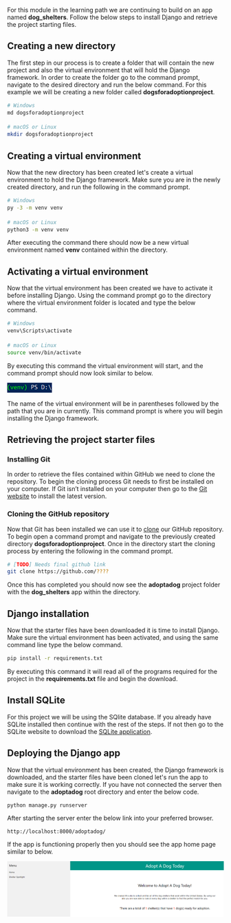 [1]: https://git-scm.com/downloads "Git website downloads"
[2]: https://docs.github.com/en/free-pro-team@latest/github/creating-cloning-and-archiving-repositories/cloning-a-repository "Clone GutHub repository"
[3]: https://www.sqlite.org/download.html "Link to SQLite webpage"
[6]: https://docs.djangoproject.com/en/3.1/ref/django-admin/ "Command-line Utility"

For this module in the learning path we are continuing to build on an app named **dog_shelters**. Follow the below steps to install Django and retrieve the project starting files.

## Creating a new directory

The first step in our process is to create a folder that will contain the new project and also the virtual environment that will hold the Django framework. In order to create the folder go to the command prompt, navigate to the desired directory and run the below command. For this example we will be creating a new folder called **dogsforadoptionproject**.

```bash
# Windows
md dogsforadoptionproject

# macOS or Linux
mkdir dogsforadoptionproject
```

## Creating a virtual environment

Now that the new directory has been created let's create a virtual environment to hold the Django framework. Make sure you are in the newly created directory, and run the following in the command prompt.

```bash
# Windows
py -3 -m venv venv

# macOS or Linux
python3 -m venv venv
```

After executing the command there should now be a new virtual environment named **venv** contained within the directory.

## Activating a virtual environment

Now that the virtual environment has been created we have to activate it before installing Django. Using the command prompt go to the directory where the virtual environment folder is located and type the below command.

```bash
# Windows
venv\Scripts\activate

# macOS or Linux
source venv/bin/activate
```

By executing this command the virtual environment will start, and the command prompt should now look similar to below.

![Activated venv](../Module2/Module2_Images/venvcommandprompt.PNG)

The name of the virtual environment will be in parentheses followed by the path that you are in currently. This command prompt is where you will begin installing the Django framework.

## Retrieving the project starter files

### Installing Git

In order to retrieve the files contained within GitHub we need to clone the repository. To begin the cloning process Git needs to first be installed on your computer. If Git isn’t installed on your computer then go to the [Git website][1] to install the latest version. 

### Cloning the GitHub repository

Now that Git has been installed we can use it to [clone][2] our GitHub repository. To begin open a command prompt and navigate to the previously created directory **dogsforadoptionproject**. Once in the directory start the cloning process by entering the following in the command prompt.

```bash
# [TODO] Needs final github link
git clone https://github.com/????
```

Once this has completed you should now see the **adoptadog** project folder with the **dog_shelters** app within the directory.

## Django installation

Now that the starter files have been downloaded it is time to install Django. Make sure the virtual environment has been activated, and using the same command line type the below command.

```bash
pip install -r requirements.txt
```

By executing this command it will read all of the programs required for the project in the **requirements.txt** file and begin the download.

## Install SQLite

For this project we will be using the SQlite database. If you already have SQLite installed then continue with the rest of the steps. If not then go to the SQLite website to download the [SQLite application][3].

## Deploying the Django app

Now that the virtual environment has been created, the Django framework is downloaded, and the starter files have been cloned let's run the app to make sure it is working correctly. If you have not connected the server then navigate to the **adoptadog** root directory and enter the below code.

```bash      
python manage.py runserver
```

After starting the server enter the below link into your preferred browser.

    http://localhost:8000/adoptadog/

If the app is functioning properly then you should see the app home page similar to below.

![App Homepage](../Module4/Module4_Images/Module4_AppHomePage.PNG)